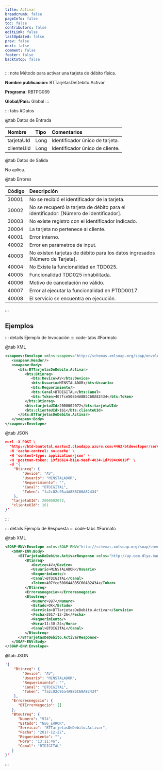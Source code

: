 ```yaml
---
title: Activar
breadcrumb: false
pageInfo: false
toc: false
contributors: false
editLink: false
lastUpdated: false
prev: false
next: false
comment: false
footer: false
backtotop: false
---
```


<!-- ABRE DATOS DEL MÉTODO -->
::: note Método para activar una tarjeta de débito física.

**Nombre publicación:** BTTarjetasDeDebito.Activar

**Programa:** RBTPG069

**Global/País:** Global
:::
<!-- CIERRA DATOS DEL MÉTODO -->

<!-- ABRE TABLA DE DATOS -->
::: tabs #Datos 

@tab Datos de Entrada

Nombre | Tipo | Comentarios
:--------- | :--------- | :---------
tarjetaUId | Long | Identificador único de tarjeta. 
clienteUId | Long | Identificador único de cliente. 

@tab Datos de Salida

No aplica.

@tab Errores

Código | Descripción
:--------- | :-----------
30001 | No se recibió el identificador de la tarjeta.
30002 | No se recuperó la tarjeta de débito para el identificador: [Número de identificador].
30003 | No existe registro con el identificador indicado.
30004 | La tarjeta no pertenece al cliente.
40001 | Error interno.
40002 | Error en parámetros de input.
40003 | No existen tarjetas de débito para los datos ingresados [Número de Tarjeta].
40004 | No Existe la funcionalidad en TDD025.
40005 | Funcionalidad TDD025 inhabilitada.
40006 | Motivo de cancelación no válido.
40007 | Error al ejecutar la funcionalidad en PTDD0017.
40008 | El servicio se encuentra en ejecución.
::: 
<!-- CIERRA TABLA DE DATOS -->

## **Ejemplos**

<!-- ABRE EJEMPLO DE INVOCACIÓN -->
::: details Ejemplo de Invocación 
::: code-tabs #Formato

@tab XML
```xml
<soapenv:Envelope xmlns:soapenv="http://schemas.xmlsoap.org/soap/envelope/" xmlns:bts="http://uy.com.dlya.bantotal/BTSOA/">
   <soapenv:Header/>
   <soapenv:Body>
      <bts:BTTarjetasDeDebito.Activar>
         <bts:Btinreq>
            <bts:Device>AV</bts:Device>
            <bts:Usuario>MINSTALADOR</bts:Usuario>
            <bts:Requerimiento/>
            <bts:Canal>BTDIGITAL</bts:Canal>
            <bts:Token>407fce50864A8B5C60A82434</bts:Token>
         </bts:Btinreq>
         <bts:tarjetaUId>2000002072</bts:tarjetaUId>
         <bts:clienteUId>161</bts:clienteUId>
      </bts:BTTarjetasDeDebito.Activar>
   </soapenv:Body>
</soapenv:Envelope>
```

@tab JSON
```json
curl -X POST \
  'http://btd-bantotal.eastus2.cloudapp.azure.com:4462/btdeveloper/servlet/com.dlya.bantotal.odwsbt_BTTarjetasDeDebito?Activar=' \
  -H 'cache-control: no-cache' \
  -H 'content-type: application/json' \
  -H 'postman-token: 19f16614-b11e-9eaf-4034-1d7994c6019f' \
  -d '{
	"Btinreq": {
		"Device": "AV",
		"Usuario": "MINSTALADOR",
		"Requerimiento": "",
		"Canal": "BTDIGITAL",
		"Token": "fa2c02c95a4A8B5C60A82434"
	},
   "tarjetaUId": 2000002072,
   "clienteUId": 161
}'
```
:::
<!-- CIERRA EJEMPLO DE INVOCACIÓN -->

<!-- ABRE EJEMPLO DE RESPUESTA -->
::: details Ejemplo de Respuesta 
::: code-tabs #Formato

@tab XML
```xml
<SOAP-ENV:Envelope xmlns:SOAP-ENV="http://schemas.xmlsoap.org/soap/envelope/" xmlns:xsd="http://www.w3.org/2001/XMLSchema" xmlns:SOAP-ENC="http://schemas.xmlsoap.org/soap/encoding/" xmlns:xsi="http://www.w3.org/2001/XMLSchema-instance">
   <SOAP-ENV:Body>
      <BTTarjetasDeDebito.ActivarResponse xmlns="http://uy.com.dlya.bantotal/BTSOA/">
         <Btinreq>
            <Device>AV</Device>
            <Usuario>MINSTALADOR</Usuario>
            <Requerimiento/>
            <Canal>BTDIGITAL</Canal>
            <Token>407fce50864A8B5C60A82434</Token>
         </Btinreq>
         <Erroresnegocio></Erroresnegocio>
         <Btoutreq>
            <Numero>997</Numero>
            <Estado>OK</Estado>
            <Servicio>BTTarjetasDeDebito.Activar</Servicio>
            <Fecha>2017-12-26</Fecha>
            <Requerimiento/>
            <Hora>11:30:24</Hora>
            <Canal>BTDIGITAL</Canal>
         </Btoutreq>
      </BTTarjetasDeDebito.ActivarResponse>
   </SOAP-ENV:Body>
</SOAP-ENV:Envelope>
```

@tab JSON
```json
'{
	"Btinreq": {
		"Device": "AV",
		"Usuario": "MINSTALADOR",
		"Requerimiento": "",
		"Canal": "BTDIGITAL",
		"Token": "fa2c02c95a4A8B5C60A82434"
	},
   "Erroresnegocio": {
      "BTErrorNegocio": []
   },
   "Btoutreq": {
      "Numero": "974",
      "Estado": "NEG_ERROR",
      "Servicio": "BTTarjetasDeDebito.Activar",
      "Fecha": "2017-12-22",
      "Requerimiento": "",
      "Hora": "13:11:46",
      "Canal": "BTDIGITAL"
   }
}'
```
::: 
<!-- CIERRA EJEMPLO DE RESPUESTA -->